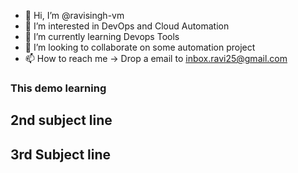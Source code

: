 - 👋 Hi, I’m @ravisingh-vm
- 👀 I’m interested in DevOps and Cloud Automation 
- 🌱 I’m currently learning Devops Tools
- 💞️ I’m looking to collaborate on some automation project
- 📫 How to reach me -> Drop a email to inbox.ravi25@gmail.com
### This demo learning 
## 2nd subject line
## 3rd Subject line
<!---
ravisingh-vm/ravisingh-vm is a ✨ special ✨ repository because its `README.md` (this file) appears on your GitHub profile.
You can click the Preview link to take a look at your changes.
--->
